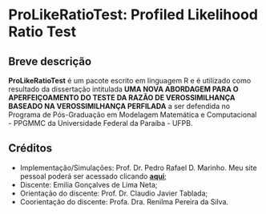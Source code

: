 # ProLikeRatioTest: Profiled Likelihood Ratio Test 


## Breve descrição

**ProLikeRatioTest** é um pacote escrito em linguagem R e é utilizado como resultado da dissertação intitulada **UMA NOVA ABORDAGEM PARA O APERFEIÇOAMENTO DO TESTE DA RAZÃO DE VEROSSIMILHANÇA BASEADO NA VEROSSIMILHANÇA PERFILADA** a ser defendida no Programa de Pós-Graduação em Modelagem Matemática e Computacional - PPGMMC da Universidade Federal da Paraíba - UFPB.

## Créditos

- Implementação/Simulações: Prof. Dr. Pedro Rafael D. Marinho. Meu site pessoal poderá ser acessado clicando [**aqui**](https://prdm0.rbind.io/);
- Discente: Emilia Gonçalves de Lima Neta;
- Orientação do discente: Prof. Dr. Claudio Javier Tablada;
- Coorientação do discente: Profa. Dra. Renilma Pereira da Silva.
